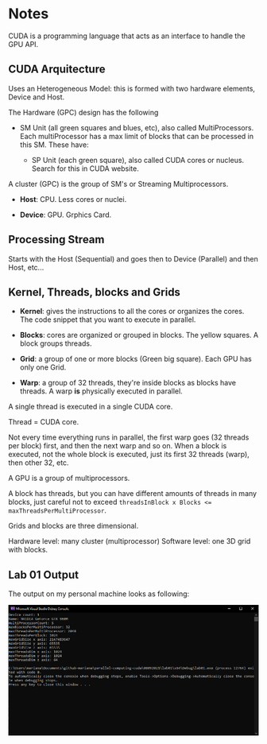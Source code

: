 # Notes

CUDA is a programming language that acts as an interface to handle the GPU API.

## CUDA Arquitecture

Uses an Heterogeneous Model: this is formed with two hardware elements, Device and Host.

The Hardware (GPC) design has the following

- SM Unit (all green squares and blues, etc), also called MultiProcessors. Each multiProcessor has a max limit of blocks that can be processed in this SM. These have:

    - SP Unit (each green square), also called CUDA cores or nucleus. Search for this in CUDA website.

A cluster (GPC) is the group of SM's or Streaming Multiprocessors.

- **Host**: CPU. Less cores or nuclei.

- **Device**: GPU. Grphics Card.

## Processing Stream

Starts with the Host (Sequential) and goes then to Device (Parallel) and then Host, etc...

## Kernel, Threads, blocks and Grids

- **Kernel**: gives the instructions to all the cores or organizes the cores. The code snippet that you want to execute in parallel.

- **Blocks**: cores are organized or grouped in blocks. The yellow squares. A block groups threads.

- **Grid**: a group of one or more blocks (Green big square). Each GPU has only one Grid.

- **Warp**: a group of 32 threads, they're inside blocks as blocks have threads. A warp **is** physically executed in parallel.

A single thread is executed in a single CUDA core. 

Thread = CUDA core.

Not every time everything runs in parallel, the first warp goes (32 threads per block) first, and then the next warp and so on. When a block is executed, not the whole block is executed, just its first 32 threads (warp), then other 32, etc.

A GPU is a group of multiprocessors.

A block has threads, but you can have different amounts of threads in many blocks, just careful not to exceed `threadsInBlock x Blocks <= maxThreadsPerMultiProcessor`.

Grids and blocks are three dimensional.

Hardware level: many cluster (multiprocessor)
Software level: one 3D grid with blocks. 

## Lab 01 Output

The output on my personal machine looks as following: <br />

![image](https://github.com/the-other-mariana/parallel-computing-cuda/blob/master/08092021/lab01/output.png?raw=true) <br />